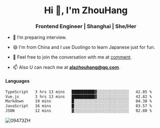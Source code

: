 <h1 align="center">Hi 👋, I'm ZhouHang</h1>

<h3 align="center">Frontend Engineer | Shanghai | She/Her</h3>

- 🤔 I’m preparing interview.
  
- 😄 I'm from China and I use Duolingo to learn Japanese just for fun.
  
- 🐨 Feel free to join the conversation with me at [comment](https://github.com/09473ZH/comment/discussions).

- 📫 Also U can reach me at **alazhouhang@qq.com**.


<h4 align="left">Languages</h4>
<!--START_SECTION:waka-->

```txt
TypeScript   3 hrs 13 mins   ██████████▓░░░░░░░░░░░░░░   42.85 %
Vue.js       3 hrs 13 mins   ██████████▓░░░░░░░░░░░░░░   42.82 %
Markdown     19 mins         █░░░░░░░░░░░░░░░░░░░░░░░░   04.38 %
JavaScript   16 mins         █░░░░░░░░░░░░░░░░░░░░░░░░   03.57 %
JSON         12 mins         ▓░░░░░░░░░░░░░░░░░░░░░░░░   02.80 %
```

<!--END_SECTION:waka-->

<p align="left"> <img src=https://github-readme-stats.vercel.app/api?username=09473ZH&show_icons=true alt=09473ZH /> </p>
